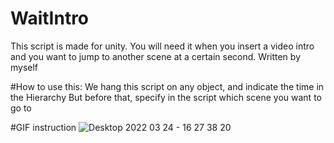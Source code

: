 # WaitIntro
 This script is made for unity. You will need it when you insert a video intro and you want to jump to another scene at a certain second. Written by myself

#How to use this:
We hang this script on any object, and indicate the time in the Hierarchy
But before that, specify in the script which scene you want to go to

#GIF instruction
![Desktop 2022 03 24 - 16 27 38 20](https://user-images.githubusercontent.com/102282006/159885719-1e66e25a-dc18-4135-86f8-29c0ba020166.gif)
